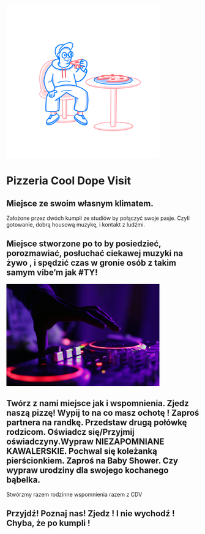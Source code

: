 
<img src="img/cdv.png" width=400>

# Pizzeria Cool Dope Visit 
## Miejsce ze swoim własnym klimatem.
Założone przez dwóch kumpli ze studiów by połączyć swoje pasje. Czyli gotowanie, dobrą housową muzykę, i kontakt z ludźmi. 

## Miejsce stworzone po to by posiedzieć, porozmawiać, posłuchać ciekawej muzyki na żywo , i spędzić czas w gronie osób z takim samym vibe’m jak #TY!


<img src="img/muzyka.jpg" width=400>



## Twórz z nami miejsce jak i wspomnienia. Zjedz naszą pizzę! Wypij to na co masz ochotę ! Zaproś partnera na randkę. Przedstaw drugą połówkę rodzicom. Oświadcz się/Przyjmij oświadczyny.Wypraw NIEZAPOMNIANE KAWALERSKIE. Pochwal się koleżanką pierścionkiem. Zaproś na Baby Shower. Czy wypraw urodziny dla swojego kochanego bąbelka. 
Stwórzmy razem rodzinne wspomnienia razem z CDV 

## Przyjdź! Poznaj nas! Zjedz ! I nie wychodź ! Chyba, że po kumpli !
